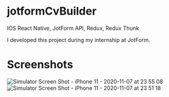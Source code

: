 # jotformCvBuilder
IOS React Native, JotForm API, Redux, Redux Thunk

I developed this project during my internship at JotForm.

# Screenshots

![Simulator Screen Shot - iPhone 11 - 2020-11-07 at 23 55 08](https://user-images.githubusercontent.com/41873800/98452103-33a3f880-2101-11eb-9c90-e981c8c821c9.png)
![Simulator Screen Shot - iPhone 11 - 2020-11-07 at 23 51 18](https://user-images.githubusercontent.com/41873800/98452111-43bbd800-2101-11eb-83eb-c1c8172c5664.png)
